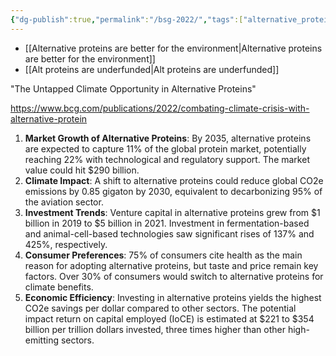 ```yaml
---
{"dg-publish":true,"permalink":"/bsg-2022/","tags":["alternative_proteins","environment_ghg","precision_fermentation"],"created":"2025-10-23T17:42:43.799+01:00","updated":"2025-10-23T17:42:43.800+01:00"}
---
```

 

- [[Alternative proteins are better for the environment\|Alternative proteins are better for the environment]]
- [[Alt proteins are underfunded\|Alt proteins are underfunded]]

"The Untapped Climate Opportunity in Alternative Proteins"

https://www.bcg.com/publications/2022/combating-climate-crisis-with-alternative-protein

1. **Market Growth of Alternative Proteins**: By 2035, alternative proteins are expected to capture 11% of the global protein market, potentially reaching 22% with technological and regulatory support. The market value could hit $290 billion.
3. **Climate Impact**: A shift to alternative proteins could reduce global CO2e emissions by 0.85 gigaton by 2030, equivalent to decarbonizing 95% of the aviation sector.
4. **Investment Trends**: Venture capital in alternative proteins grew from $1 billion in 2019 to $5 billion in 2021. Investment in fermentation-based and animal-cell-based technologies saw significant rises of 137% and 425%, respectively.
5. **Consumer Preferences**: 75% of consumers cite health as the main reason for adopting alternative proteins, but taste and price remain key factors. Over 30% of consumers would switch to alternative proteins for climate benefits.
6. **Economic Efficiency**: Investing in alternative proteins yields the highest CO2e savings per dollar compared to other sectors. The potential impact return on capital employed (IoCE) is estimated at $221 to $354 billion per trillion dollars invested, three times higher than other high-emitting sectors.